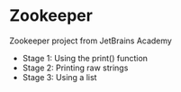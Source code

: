 # Zookeeper
Zookeeper project from JetBrains Academy
- Stage 1: Using the print() function
- Stage 2: Printing raw strings
- Stage 3: Using a list
